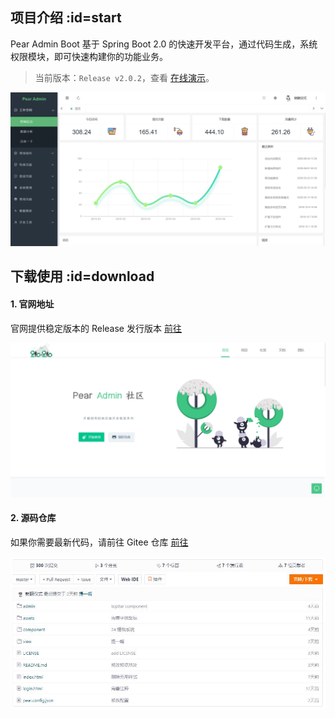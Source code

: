 ## 项目介绍  :id=start

Pear Admin Boot 基于 Spring Boot 2.0 的快速开发平台，通过代码生成，系统权限模块，即可快速构建你的功能业务。

> 当前版本：`Release v2.0.2`，查看 [在线演示](http://boot.pearadmin.com)。
 
![开始使用](README_files/2.png)


## 下载使用  :id=download


#### 1. 官网地址

官网提供稳定版本的 Release 发行版本 [前往](http://www.pearadmin.com)

![官方网址](README_files/1.png)

#### 2. 源码仓库

如果你需要最新代码，请前往 Gitee 仓库 [前往](https://gitee.com/pear-admin/Pear-Admin-Boot)

![源码仓库](README_files/2.jpg)


